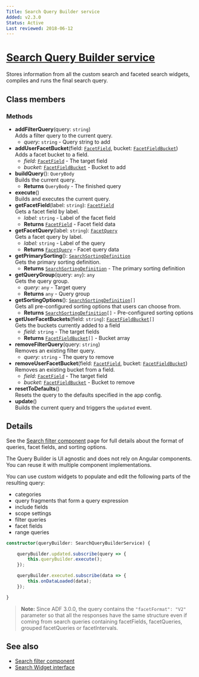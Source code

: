```yaml
---
Title: Search Query Builder service 
Added: v2.3.0
Status: Active
Last reviewed: 2018-06-12
---
```


# [Search Query Builder service](../../lib/content-services/search/search-query-builder.service.ts "Defined in search-query-builder.service.ts")

Stores information from all the custom search and faceted search widgets, compiles and runs the final search query.

## Class members

### Methods

-   **addFilterQuery**(query: `string`)<br/>
    Adds a filter query to the current query.
    -   _query:_ `string`  - Query string to add
-   **addUserFacetBucket**(field: [`FacetField`](../../lib/content-services/search/facet-field.interface.ts), bucket: [`FacetFieldBucket`](../../lib/content-services/search/facet-field-bucket.interface.ts))<br/>
    Adds a facet bucket to a field.
    -   _field:_ [`FacetField`](../../lib/content-services/search/facet-field.interface.ts)  - The target field
    -   _bucket:_ [`FacetFieldBucket`](../../lib/content-services/search/facet-field-bucket.interface.ts)  - Bucket to add
-   **buildQuery**(): `QueryBody`<br/>
    Builds the current query.
    -   **Returns** `QueryBody` - The finished query
-   **execute**()<br/>
    Builds and executes the current query.
-   **getFacetField**(label: `string`): [`FacetField`](../../lib/content-services/search/facet-field.interface.ts)<br/>
    Gets a facet field by label.
    -   _label:_ `string`  - Label of the facet field
    -   **Returns** [`FacetField`](../../lib/content-services/search/facet-field.interface.ts) - Facet field data
-   **getFacetQuery**(label: `string`): [`FacetQuery`](../../lib/content-services/search/facet-query.interface.ts)<br/>
    Gets a facet query by label.
    -   _label:_ `string`  - Label of the query
    -   **Returns** [`FacetQuery`](../../lib/content-services/search/facet-query.interface.ts) - Facet query data
-   **getPrimarySorting**(): [`SearchSortingDefinition`](../../lib/content-services/search/search-sorting-definition.interface.ts)<br/>
    Gets the primary sorting definition.
    -   **Returns** [`SearchSortingDefinition`](../../lib/content-services/search/search-sorting-definition.interface.ts) - The primary sorting definition
-   **getQueryGroup**(query: `any`): `any`<br/>
    Gets the query group.
    -   _query:_ `any`  - Target query
    -   **Returns** `any` - Query group
-   **getSortingOptions**(): [`SearchSortingDefinition`](../../lib/content-services/search/search-sorting-definition.interface.ts)`[]`<br/>
    Gets all pre-configured sorting options that users can choose from.
    -   **Returns** [`SearchSortingDefinition`](../../lib/content-services/search/search-sorting-definition.interface.ts)`[]` - Pre-configured sorting options
-   **getUserFacetBuckets**(field: `string`): [`FacetFieldBucket`](../../lib/content-services/search/facet-field-bucket.interface.ts)`[]`<br/>
    Gets the buckets currently added to a field
    -   _field:_ `string`  - The target fields
    -   **Returns** [`FacetFieldBucket`](../../lib/content-services/search/facet-field-bucket.interface.ts)`[]` - Bucket array
-   **removeFilterQuery**(query: `string`)<br/>
    Removes an existing filter query.
    -   _query:_ `string`  - The query to remove
-   **removeUserFacetBucket**(field: [`FacetField`](../../lib/content-services/search/facet-field.interface.ts), bucket: [`FacetFieldBucket`](../../lib/content-services/search/facet-field-bucket.interface.ts))<br/>
    Removes an existing bucket from a field.
    -   _field:_ [`FacetField`](../../lib/content-services/search/facet-field.interface.ts)  - The target field
    -   _bucket:_ [`FacetFieldBucket`](../../lib/content-services/search/facet-field-bucket.interface.ts)  - Bucket to remove
-   **resetToDefaults**()<br/>
    Resets the query to the defaults specified in the app config.
-   **update**()<br/>
    Builds the current query and triggers the `updated` event.

## Details

See the [Search filter component](search-filter.component.md) page for full details about the format of queries,
facet fields, and sorting options.

The Query Builder is UI agnostic and does not rely on Angular components.
You can reuse it with multiple component implementations.

You can use custom widgets to populate and edit the following parts of the resulting query:

-   categories
-   query fragments that form a query expression
-   include fields
-   scope settings
-   filter queries
-   facet fields
-   range queries

```ts
constructor(queryBuilder: SearchQueryBuilderService) {

    queryBuilder.updated.subscribe(query => {
        this.queryBuilder.execute();
    });

    queryBuilder.executed.subscribe(data => {
        this.onDataLoaded(data);
    });

}
```

> **Note:** Since ADF 3.0.0, the query contains the `"facetFormat": "V2"` parameter so that all the responses have the same structure even if coming from search queries containing facetFields, facetQueries, grouped facetQueries or facetIntervals.

## See also

-   [Search filter component](search-filter.component.md)
-   [Search Widget interface](search-widget.interface.md)

